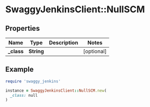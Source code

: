 # SwaggyJenkinsClient::NullSCM

## Properties

| Name | Type | Description | Notes |
| ---- | ---- | ----------- | ----- |
| **_class** | **String** |  | [optional] |

## Example

```ruby
require 'swaggy_jenkins'

instance = SwaggyJenkinsClient::NullSCM.new(
  _class: null
)
```

